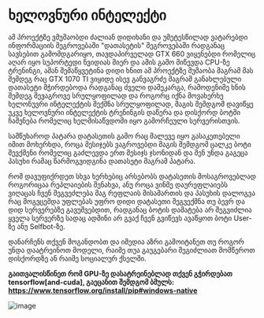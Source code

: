 # ხელოვნური ინტელექტი

ამ პროექტზე ვმუშაობდი ძალიან დიდიხანი და უმეტესწილად ვატარებდი ინფორმაციის შეგროვებაში "დათასეტის" შეგროვებაში რადგანაც სავსებით გამომდგარიყო, თავდაპირველად GTX 660 ვიყენებდი რომელიც აღარ იყო სუპორტედი ნვიდიას მიერ და ამის გამო მიწევდა CPU-ზე ტრენინგი, ამან შემაწყვეტინა დიდი ხნით ამ პროექტზე მუშაობა მაგრამ მას შემდეგ რაც GTX 1070 TI ვიყიდე ისევ განვაგრძე მაგრამ განახლებული დათასეტი მჭირდებოდა რადგანაც ძველი დამეკარგა, რამოდენიმე ხნის შემდეგ შევაგროვე სრულყოფილად და როგორც იქნა მოვახერხე ხელონუვრი ინტელექტის შექმნა სრულყოფილად, მაგის შემდგომ დავიწყე უკვე ხელოვნური ინტელექტის ტრენინგის დაწერა და დისქორდ ბოტში ჩაშენება რომელიც ხელმისაწვდომი იყო გამორჩეული სერვერისთვის.

სამწუხაროდ პატარა დატასეთის გამო რაც მალევე იყო გასაკეთებელი იმით მოხერხდა, როცა მესიჯებს ვაგროვებდი მაგის შემდგომ ცალკე ბოტი შევქმენი რომელიც გაძლევდა ერთ მესიჯს ჯსონიდან და შენ უნდა გაგეცა პასუხი რამაც წარმოგვიდგინა დათასეტი მაგრამ პატარა.

რომ დავუფიქრდეთ სხვა ხერხებიც არსებობს დატასეთის მოსაგროვებლად როგორიცაა რეპლაიების შენახვა, ანუ როცა ვინმე დაურეფლაიებს ვიღაცას ჩვენ შეგვეძლება მაგ რეფლაის მისამართის და პასუხის დალოგვა რაც მოგვცემდა უფლებას უფრო დიდი დატასეთი შეგვექმნა თუ ბევრ და დიდ სერვერებზე გავუშვებდით, რადგანაც ბოტის დამატება არ შეგვიძლია ყველა სერვერზე სადაც ადმინი არ გვაქ ჩვენ გვიწევს ავაწყოთ ბოტი User-ზე ანუ Selfbot-ზე.

დანარჩენს თქვენ მოგანდობთ და იმედია აზრი გამოიტანეთ თუ როგორ უნდა დაატრეინოთ მოდელი, რაიმე თუა გაუგებარი შეგიძლიათ მომწეროთ დისქორდზე ან რაიმე სოციალურ ქსელში.

**გაითვალისწინეთ რომ GPU-ზე დასატრეინებლად თქვენ გჭირდებათ tensorflow[and-cuda], გაეცანით შემდგომ ბმულს: https://www.tensorflow.org/install/pip#windows-native**

![image](https://github.com/user-attachments/assets/ff66b10f-fb5b-48af-89c0-a079d3b1c03c)
